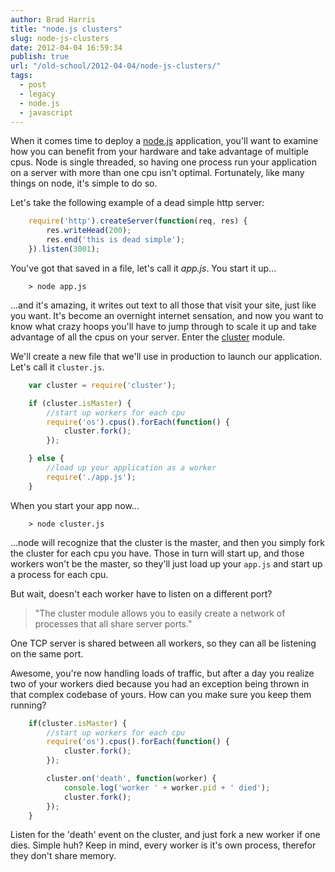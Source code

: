 ```yaml
---
author: Brad Harris
title: "node.js clusters"
slug: node-js-clusters
date: 2012-04-04 16:59:34
publish: true
url: "/old-school/2012-04-04/node-js-clusters/"
tags:
  - post
  - legacy
  - node.js
  - javascript
---
```


When it comes time to deploy a [node.js][] application, you'll want to examine how you can benefit from your hardware and take advantage of multiple cpus.  Node is single threaded, so having one process run your application on a server with more than one cpu isn't optimal.  Fortunately, like many things on node, it's simple to do so.

Let's take the following example of a dead simple http server:

```javascript
	require('http').createServer(function(req, res) {
		res.writeHead(200);
		res.end('this is dead simple');
	}).listen(3001);
```

You've got that saved in a file, let's call it _app.js_.  You start it up...

```
	> node app.js
```

...and it's amazing, it writes out text to all those that visit your site, just like you want.  It's become an overnight internet sensation, and now you want to know what crazy hoops you'll have to jump through to scale it up and take advantage of all the cpus on your server.  Enter the [cluster][] module.

We'll create a new file that we'll use in production to launch our application.  Let's call it ```cluster.js```.

```javascript
	var cluster = require('cluster');

	if (cluster.isMaster) {
		//start up workers for each cpu
		require('os').cpus().forEach(function() {
			cluster.fork();
		});

	} else {
		//load up your application as a worker
		require('./app.js');
	}
```

When you start your app now...

```
	> node cluster.js
```

...node will recognize that the cluster is the master, and then you simply fork the cluster for each cpu you have.  Those in turn will start up, and those workers won't be the master, so they'll just load up your ```app.js``` and start up a process for each cpu.

But wait, doesn't each worker have to listen on a different port?

>	"The cluster module allows you to easily create a network of processes that all share server ports."

One TCP server is shared between all workers, so they can all be listening on the same port.

Awesome, you're now handling loads of traffic, but after a day you realize two of your workers died because you had an exception being thrown in that complex codebase of yours.  How can you make sure you keep them running?

```javascript
	if(cluster.isMaster) {
		//start up workers for each cpu
		require('os').cpus().forEach(function() {
			cluster.fork();
		});

		cluster.on('death', function(worker) {
			console.log('worker ' + worker.pid + ' died');
			cluster.fork();
		});
	}
```

Listen for the 'death' event on the cluster, and just fork a new worker if one dies.  Simple huh?  Keep in mind, every worker is it's own process, therefor they don't share memory.

[node.js]: http://nodejs.org
[cluster]: http://nodejs.org/docs/latest/api/cluster.html
